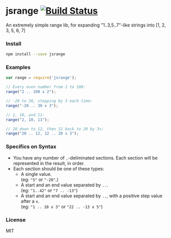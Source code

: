 jsrange [![Build Status](https://travis-ci.org/raydog/jsrange.svg?branch=master)](https://travis-ci.org/raydog/jsrange)
=======

An extremely simple range lib, for expanding "1..3,5..7"-like strings into [1, 2, 3, 5, 6, 7]

### Install

```sh
npm install --save jsrange
```

### Examples

```javascript
var range = require('jsrange');

// Every even number from 2 to 100:
range("2 .. 100 x 2");

// -20 to 30, stepping by 3 each time:
range("-20 .. 30 x 3");

// 2, 10, and 11:
range("2, 10, 11");

// 20 down to 12, then 12 back to 20 by 3s:
range("20 .. 12, 12 .. 20 x 3");
```

### Specifics on Syntax

- You have any number of `,`-deliminated sections. Each section will be represented in the result, in order.
- Each section should be one of these types:
    - A single value.<br>(eg: `"5"` or `"-20"`.)
    - A start and an end value separated by `..`.<br>(eg: `"1..42"` or `"7 .. -13"`)
    - A start and an end value separated by `..`, with a positive step value after a `x`.<br>(eg: `"1 .. 10 x 3"` or `"22 .. -13 x 5"`)

### License
MIT
